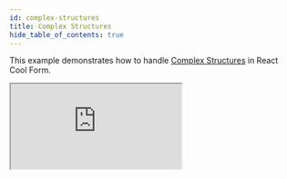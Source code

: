 ```yaml
---
id: complex-structures
title: Complex Structures
hide_table_of_contents: true
---
```


This example demonstrates how to handle [Complex Structures](../getting-started/complex-structures) in React Cool Form.

<iframe src="https://codesandbox.io/embed/rcf-complex-structures-4x4n1?fontsize=14&hidenavigation=1&theme=dark"
  style={{ width: "100%", height: "500px", border: "0", borderRadius: "4px",  overflow: "hidden" }}
  title="RCF - Complex Structures"
  allow="accelerometer; ambient-light-sensor; camera; encrypted-media; geolocation; gyroscope; hid; microphone; midi; payment; usb; vr; xr-spatial-tracking"
  sandbox="allow-forms allow-modals allow-popups allow-presentation allow-same-origin allow-scripts"
></iframe>
